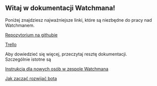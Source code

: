 ## Witaj w dokumentacji Watchmana!  

Poniżej znajdziesz najważniejsze linki, które są niezbędne do pracy nad Watchmanem.  

[Repozytorium na githubie](https://github.com/Devscord-Team/Watchman)  

[Trello](https://trello.com/b/xpN9bYtR/watchman)  

Aby dowiedzieć się więcej, przeczytaj resztę dokumentacji.  
Szczególnie istotne są  

[Instrukcja dla nowych osób w zespole Watchmana](https://watchman.readthedocs.io/pl/latest/150-instrukcja-dla-nowych-osob-w-zespole-watchmana/)  

[Jak zacząć rozwijać bota](https://watchman.readthedocs.io/pl/latest/151-jak-zaczac-rozwijac-bota/)  
